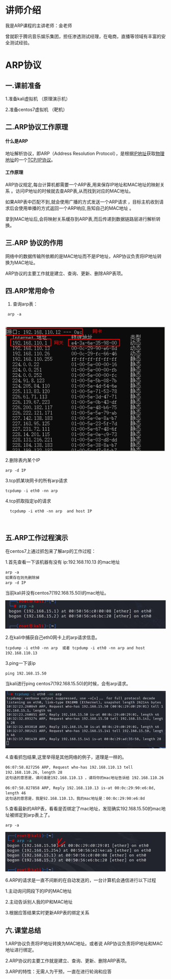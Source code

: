 

# 讲师介绍

我是ARP课程的主讲老师：金老师 

曾就职于腾讯音乐娱乐集团，担任渗透测试经理，在电商，直播等领域有丰富的安全测试经验。

# ARP协议

## 一.课前准备

1.准备kali虚拟机 （原理演示机）

2.准备centos7虚拟机 （靶机）

## 二.ARP协议工作原理

#### 什么是ARP

地址解析协议，即ARP（Address Resolution Protocol），是根据[IP地址](https://baike.baidu.com/item/IP地址)获取[物理地址](https://baike.baidu.com/item/物理地址/2129)的一个[TCP/IP协议](https://baike.baidu.com/item/TCP%2FIP协议)。

#### 工作原理

ARP协议规定,每台计算机都需要一个ARP表,用来保存IP地址和MAC地址的映射关系 。访问IP地址的时候就去查ARP表,从而找到对应的MAC地址。

如果ARP表中匹配不到,就会使用广播的方式发送一个ARP请求 ，目标主机收到请求后会使用单播的方式返回一个ARP响应,告知自己的MAC地址 。

拿到MAC地址后,会将映射关系缓存到ARP表,而后传递到数据链路层进行解析转换。

## 三.ARP 协议的作用

网络中的数据传输所依赖的是MAC地址而不是IP地址，ARP协议负责将IP地址转换为MAC地址。

ARP协议的主要工作就是建立、查询、更新、删除ARP表项。



## 四.ARP常用命令

1. 查询arp表：        

```
 arp -a   
```

​	![image-20240924215214785](1.arp协议讲解课件/image-20240924215214785.png)	

2.删除表内某个IP

```
arp -d IP      
```

3.tcp抓某块网卡的所有arp请求  

```
tcpdump -i eth0 -nn arp     
```

4.tcp抓取指定ip的请求

```
  tcpdump -i eth0 -nn arp  and host IP     
```

​         

## 五.ARP工作过程演示

在centos7上通过抓包来了解arp的工作过程：

1.首先查看一下该机器有没有 ip:192.168.110.13 的mac地址

```
arp -a
如果存在则先删除掉
arp -d IP
```

当前kali并没有centos7(192.168.15.50)的mac地址。

![image-20240924223139754](1.arp协议讲解课件/image-20240924223139754.png)	



2.在kali中捕获自己eth0网卡上的arp请求信息。

```
tcpdump -i eth0 -nn arp  或者 tcpdump -i eth0 -nn arp and host 192.168.110.13	
```

3.ping一下该ip

```
ping 192.168.15.50
```

当kali进行ping centos7(192.168.15.50)的时候，会有arp请求。

![image-20240924223251399](1.arp协议讲解课件/image-20240924223251399.png)	

4.查看抓包结果,这里举得是其他网络的例子，道理是一样的。

```
06:07:58.827256 ARP, Request who-has 192.168.110.13 tell 192.168.110.26, length 28
这句话的意思是，请问谁是192.168.110.13 ，请将你的mac地址告诉给 192.168.110.26

06:07:58.827858 ARP, Reply 192.168.110.13 is-at 00:0c:29:90:e6:8d, length 46
这句话的意思是，我是92.168.110.13，我的mac地址是：00:0c:29:90:e6:8d

```

5.查看最新的ARP表，看看是否绑定了mac地址，发现确实192.168.15.50的mac地址被绑定到arp表上了。

```
arp -a
```

![image-20240924223522939](1.arp协议讲解课件/image-20240924223522939.png)	

6.ARP的请求是一直不间断的在自动发送的，一台计算机会通信进行以下过程

1.主动询问网段下的IP的MAC地址

2.主动告诉别人我的IP和MAC地址

3.根据应答结果实时更新ARP表的绑定关系

## 六.课堂总结

1.ARP协议负责将IP地址转换为MAC地址。或者说 ARP协议负责将IP地址和MAC地址进行绑定。

2.ARP协议的主要工作就是建立、查询、更新、删除ARP表项。

3.ARP的特性：无需人为干预，一直在进行轮询和应答



